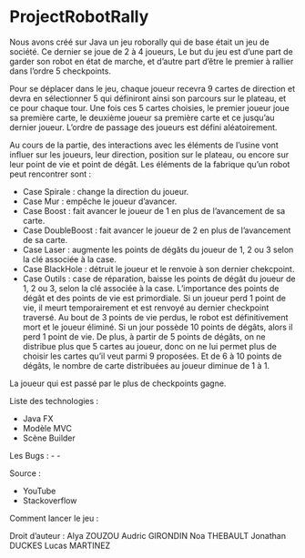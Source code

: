 # ProjectRobotRally
Nous avons créé sur Java un jeu roborally qui de base était un jeu de société. Ce dernier se joue de 2 à 4 joueurs, Le but du jeu est d’une part de garder son robot en état de marche, et d’autre part d’être le premier à rallier dans l’ordre 5 checkpoints. 

Pour se déplacer dans le jeu, chaque joueur recevra 9 cartes de direction et devra en sélectionner 5 qui définiront ainsi son parcours sur le plateau, et ce pour chaque tour. 
Une fois ces 5 cartes choisies, le premier joueur joue sa première carte, le deuxième joueur sa première carte et ce jusqu’au dernier joueur. L’ordre de passage des joueurs est défini aléatoirement.

Au cours de la partie, des interactions avec les éléments de l’usine vont influer sur les joueurs, leur direction, position sur le plateau, ou encore sur leur point de vie et point de dégât.
Les éléments de la fabrique qu’un robot peut rencontrer sont :
-	Case Spirale : change la direction du joueur.
-	Case Mur : empêche le joueur d’avancer.
-	Case Boost :  fait avancer le joueur de 1 en plus de l’avancement de sa carte.
-	Case DoubleBoost : fait avancer le joueur de 2 en plus de l’avancement de sa carte.
-	Case Laser : augmente les points de dégâts du joueur de 1, 2 ou 3 selon la clé associée à la case.
-	Case BlackHole : détruit le joueur et le renvoie à son dernier chekcpoint.
-	Case Outils : case de réparation, baisse les points de dégât du joueur de 1, 2 ou 3, selon la clé associée à la case.
L’importance des points de dégât et des points de vie est primordiale. 
Si un joueur perd 1 point de vie, il meurt temporairement et est renvoyé au dernier checkpoint traversé. Au bout de 3 points de vie perdus, le robot est définitivement mort et le joueur éliminé.
Si un jour possède 10 points de dégâts, alors il perd 1 point de vie. De plus, à partir de 5 points de dégâts, on ne distribue plus que 5 cartes au joueur, donc on ne lui permet plus de choisir les cartes qu’il veut parmi 9 proposées. Et de 6 à 10 points de dégâts, le nombre de carte distribuées au joueur diminue de 1 à 1.

La joueur qui est passé par le plus de checkpoints gagne.	


Liste des technologies :
-	Java FX
-	Modèle MVC
-	Scène Builder

Les Bugs :
       -
       -

Source :
-	YouTube
-	Stackoverflow


Comment lancer le jeu :

Droit d’auteur :
Alya ZOUZOU
Audric GIRONDIN
Noa THEBAULT
Jonathan DUCKES
Lucas MARTINEZ
